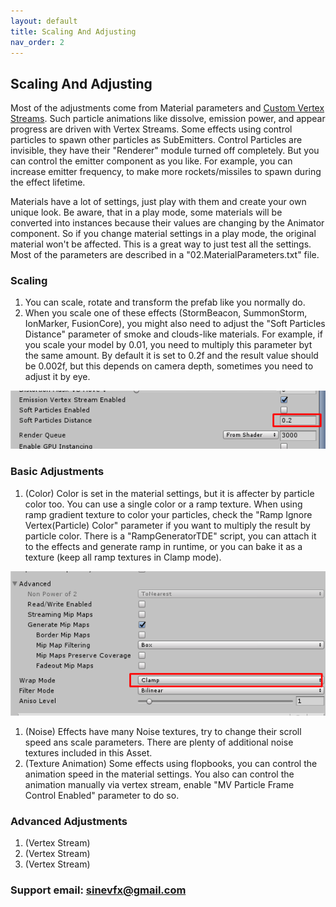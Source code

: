 ```yaml
---
layout: default
title: Scaling And Adjusting
nav_order: 2
---
```


## Scaling And Adjusting

Most of the adjustments come from Material parameters and [Custom Vertex Streams](https://docs.unity3d.com/Manual/PartSysVertexStreams.html). Such particle animations like dissolve, emission power, and appear progress are driven with Vertex Streams. Some effects using control particles to spawn other particles as SubEmitters. Control Particles are invisible, they have their "Renderer" module turned off completely. But you can control the emitter component as you like. For example, you can increase emitter frequency, to make more rockets/missiles to spawn during the effect lifetime.

Materials have a lot of settings, just play with them and create your own unique look. Be aware, that in a play mode, some materials will be converted into instances because their values are changing by the Animator component. So if you change material settings in a play mode, the original material won't be affected. This is a great way to just test all the settings. Most of the parameters are described in a "02.MaterialParameters.txt" file.

### Scaling

1. You can scale, rotate and transform the prefab like you normally do.
1. When you scale one of these effects (StormBeacon, SummonStorm, IonMarker, FusionCore), you might also need to adjust the "Soft Particles Distance" parameter of smoke and clouds-like materials. For example, if you scale your model by 0.01, you need to multiply this parameter byt the same amount. By default it is set to 0.2f and the result value should be 0.002f, but this depends on camera depth, sometimes you need to adjust it by eye.

![s20](/assets/images/Screenshot_20.png)

### Basic Adjustments

1. (Color) Color is set in the material settings, but it is affecter by particle color too. You can use a single color or a ramp texture. When using ramp gradient texture to color your particles, check the "Ramp Ignore Vertex(Particle) Color" parameter if you want to multiply the result by particle color. There is a "RampGeneratorTDE" script, you can attach it to the effects and generate ramp in runtime, or you can bake it as a texture (keep all ramp textures in Clamp mode).

![s21](/assets/images/Screenshot_21.png)

1. (Noise) Effects have many Noise textures, try to change their scroll speed ans scale parameters. There are plenty of additional noise textures included in this Asset.
1. (Texture Animation) Some effects using flopbooks, you can control the animation speed in the material settings. You also can control the animation manually via vertex stream, enable "MV Particle Frame Control Enabled" parameter to do so.

### Advanced Adjustments

1. (Vertex Stream)
1. (Vertex Stream)
1. (Vertex Stream)



### Support email: sinevfx@gmail.com
